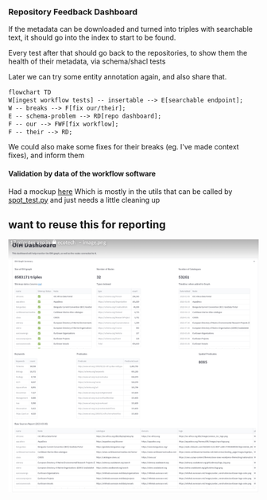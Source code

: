 ### Repository Feedback Dashboard

If the metadata can be downloaded and turned into triples with searchable text, it should go into the index to start to be found.

Every test after that should go back to the repositories, to show them the health of their metadata, via schema/shacl tests

Later we can try some entity annotation again, and also share that.

```mermaid
flowchart TD
W[ingest workflow tests] -- insertable --> E[searchable endpoint]; 
W -- breaks --> F[fix our/their];
E -- schema-problem --> RD[repo dashboard];
F -- our --> FWF[fix workflow];
F -- their --> RD;
```
We could also make some fixes for their breaks (eg. I've made context fixes), and inform them

#### Validation by data of the workflow software
Had a mockup [here](https://github.com/earthcube/geocodes_documentation/wiki/DataValidationReportMockup)
Which is mostly in the utils that can be called by [spot_test.py](https://github.com/MBcode/ec/blob/master/test/spot_test.py#L62) and just needs a little cleaning up


## want to reuse this for reporting
![oih dashboard](oih-dashboard.png)
